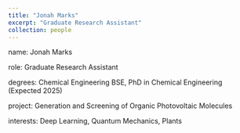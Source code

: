 ```yaml
---
title: "Jonah Marks"
excerpt: "Graduate Research Assistant"
collection: people
---
```


name: Jonah Marks

role: Graduate Research Assistant

degrees: Chemical Engineering BSE, PhD in Chemical Engineering (Expected 2025)

project: Generation and Screening of Organic Photovoltaic Molecules

interests: Deep Learning, Quantum Mechanics, Plants
